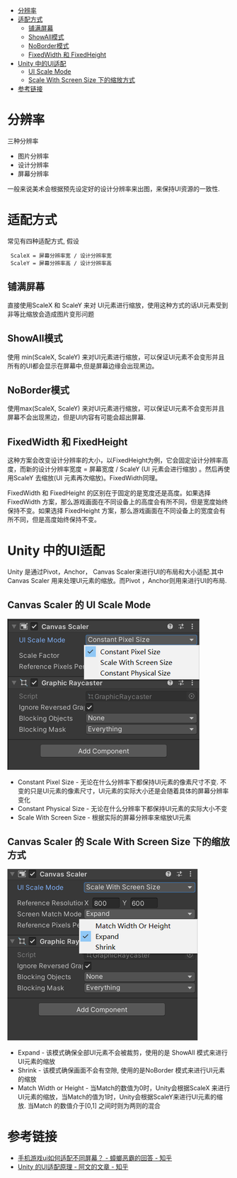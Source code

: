 - [分辨率](#分辨率)
- [适配方式](#适配方式)
  - [铺满屏幕](#铺满屏幕)
  - [ShowAll模式](#showall模式)
  - [NoBorder模式](#noborder模式)
  - [FixedWidth 和 FixedHeight](#fixedwidth-和-fixedheight)
- [Unity 中的UI适配](#unity-中的ui适配)
  - [UI Scale Mode](#ui-scale-mode)
  - [Scale With Screen Size 下的缩放方式](#scale-with-screen-size-下的缩放方式)
- [参考链接](#参考链接)


# 分辨率

三种分辨率

- 图片分辨率
- 设计分辨率
- 屏幕分辨率

一般来说美术会根据预先设定好的设计分辨率来出图，来保持UI资源的一致性.

# 适配方式

常见有四种适配方式, 假设

```
 ScaleX = 屏幕分辨率宽 / 设计分辨率宽 
 ScaleY = 屏幕分辨率高 / 设计分辨率高
```

## 铺满屏幕

直接使用ScaleX 和 ScaleY 来对 UI元素进行缩放，使用这种方式的话UI元素受到非等比缩放会造成图片变形问题

## ShowAll模式

使用 min(ScaleX, ScaleY) 来对UI元素进行缩放，可以保证UI元素不会变形并且所有的UI都会显示在屏幕中,但是屏幕边缘会出现黑边。

## NoBorder模式

使用max(ScaleX, ScaleY) 来对UI元素进行缩放，可以保证UI元素不会变形并且屏幕不会出现黑边，但是UI内容有可能会超出屏幕.

## FixedWidth 和 FixedHeight

这种方案会改变设计分辨率的大小，以FixedHeight为例，它会固定设计分辨率高度，而新的设计分辨率宽度 = 屏幕宽度 / ScaleY (UI 元素会进行缩放) 。然后再使用ScaleY 去缩放(UI 元素再次缩放)。FixedWidth同理。

FixedWidth 和 FixedHeight 的区别在于固定的是宽度还是高度。如果选择 FixedWidth 方案，那么游戏画面在不同设备上的高度会有所不同，但是宽度始终保持不变。如果选择 FixedHeight 方案，那么游戏画面在不同设备上的宽度会有所不同，但是高度始终保持不变。

# Unity 中的UI适配

Unity 是通过Pivot，Anchor， Canvas Scaler来进行UI的布局和大小适配.其中Canvas Scaler 用来处理UI元素的缩放。而Pivot ，Anchor则用来进行UI的布局.

## Canvas Scaler 的 UI Scale Mode

![](pic/17.png)

- Constant Pixel Size - 无论在什么分辨率下都保持UI元素的像素尺寸不变. 不变的只是UI元素的像素尺寸，UI元素的实际大小还是会随着具体的屏幕分辨率变化
- Constant Physical Size - 无论在什么分辨率下都保持UI元素的实际大小不变
- Scale With Screen Size - 根据实际的屏幕分辨率来缩放UI元素

## Canvas Scaler 的 Scale With Screen Size 下的缩放方式

![](pic/16.png)

- Expand - 该模式确保全部UI元素不会被裁剪，使用的是 ShowAll 模式来进行UI元素的缩放
- Shrink - 该模式确保画面不会有空隙, 使用的是NoBorder 模式来进行UI元素的缩放
- Match Width or Height - 当Match的数值为0时，Unity会根据ScaleX 来进行UI元素的缩放，当Match的值为1时，Unity会根据ScaleY来进行UI元素的缩放. 当Match 的数值介于[0,1] 之间时则为两则的混合

# 参考链接

- [手机游戏ui如何适配不同屏幕？ - 蟑螂恶霸的回答 - 知乎 ](https://www.zhihu.com/question/338194016/answer/2959368225)
- [Unity 的UI适配原理 - 阿文的文章 - 知乎 ](https://zhuanlan.zhihu.com/p/621178139)
